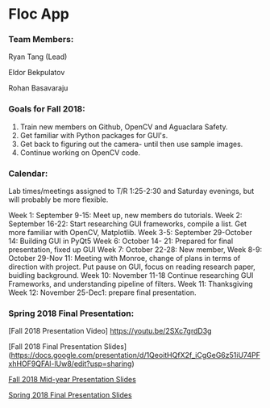 # Floc App 

### Team Members:

Ryan Tang (Lead)

Eldor Bekpulatov

Rohan Basavaraju




### Goals for Fall 2018:
1. Train new members on Github, OpenCV and Aguaclara Safety.
2. Get familiar with Python packages for GUI's.
3. Get back to figuring out the camera- until then use sample images.
4. Continue working on OpenCV code.

### Calendar:
Lab times/meetings assigned to T/R 1:25-2:30 and Saturday evenings, but will probably be more flexible.

Week 1: September 9-15: Meet up, new members do tutorials.
Week 2: September 16-22: Start researching GUI frameworks, compile a list. Get more familiar with OpenCV, Matplotlib.
Week 3-5: September 29-October 14: Building GUI in PyQt5
Week 6: October 14- 21: Prepared for final presentation, fixed up GUI
Week 7: October 22-28: New member, 
Week 8-9: October 29-Nov 11: Meeting with Monroe, change of plans in terms of direction with project. Put pause on GUI, focus on reading research paper, buidling background.
Week 10: November 11-18 Continue researching GUI Frameworks, and understanding pipeline of filters.
Week 11: Thanksgiving
Week 12: November 25-Dec1: prepare final presentation.

### Spring 2018 Final Presentation:

[Fall 2018 Presentation Video] https://youtu.be/2SXc7grdD3g

[Fall 2018 Final Presentation Slides] (https://docs.google.com/presentation/d/1QeoitHQfX2f_iCgGeG6z51iU74PFxhHOF9QFAl-lUw8/edit?usp=sharing)

[Fall 2018 Mid-year Presentation Slides](https://docs.google.com/presentation/d/1Xp4mftEvN9sQQSgwsrfPOWZciWiqELBXN0llDnjOKtY/edit#slide=id.g452cc128b8_0_48)

[Spring 2018 Final Presentation Slides](https://docs.google.com/presentation/d/179ZJ4xV3CmCaJTuzQGwk44EMOw9uHwCoV8oW-3GeamI/edit?usp=sharing)

